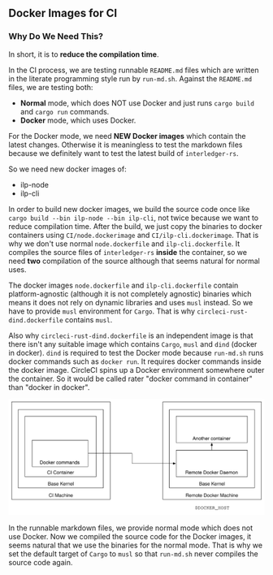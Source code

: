 ## Docker Images for CI
### Why Do We Need This?
In short, it is to **reduce the compilation time**.

In the CI process, we are testing runnable `README.md` files which are written in the literate programming style run by `run-md.sh`. Against the `README.md` files, we are testing both:

- **Normal** mode, which does NOT use Docker and just runs `cargo build` and `cargo run` commands.
- **Docker** mode, which uses Docker.

For the Docker mode, we need **NEW Docker images** which contain the latest changes. Otherwise it is meaningless to test the markdown files because we definitely want to test the latest build of `interledger-rs`.

So we need new docker images of:

- ilp-node
- ilp-cli

In order to build new docker images, we build the source code once like `cargo build --bin ilp-node --bin ilp-cli`, not twice because we want to reduce compilation time. After the build, we just copy the binaries to docker containers using `CI/node.dockerimage` and `CI/ilp-cli.dockerimage`. That is why we don't use normal `node.dockerfile` and `ilp-cli.dockerfile`. It compiles the source files of `interledger-rs` **inside** the container, so we need **two** compilation of the source although that seems natural for normal uses.

The docker images `node.dockerfile` and `ilp-cli.dockerfile` contain platform-agnostic (although it is not completely agnostic) binaries which means it does not rely on dynamic libraries and uses `musl` instead. So we have to provide `musl` environment for `Cargo`. That is why `circleci-rust-dind.dockerfile` contains `musl`.

Also why `circleci-rust-dind.dockerfile` is an independent image is that there isn't any suitable image which contains `Cargo`, `musl` and `dind` (docker in docker). `dind` is required to test the Docker mode because `run-md.sh` runs docker commands such as `docker run`. It requires docker commands inside the docker image. CircleCI spins up a Docker environment somewhere outer the container. So it would be called rater "docker command in container" than "docker in docker".

![docker commands in container](./images/dind.svg)

In the runnable markdown files, we provide normal mode which does not use Docker. Now we compiled the source code for the Docker images, it seems natural that we use the binaries for the normal mode. That is why we set the default target of `Cargo` to `musl` so that `run-md.sh` never compiles the source code again.
